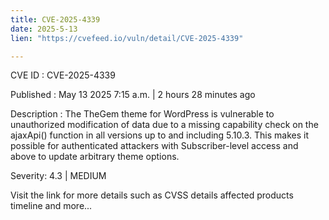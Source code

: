 ```yaml
---
title: CVE-2025-4339
date: 2025-5-13
lien: "https://cvefeed.io/vuln/detail/CVE-2025-4339"

---
```


CVE ID : CVE-2025-4339

Published :  May 13
2025
7:15 a.m. | 2 hours
28 minutes ago

Description : The TheGem theme for WordPress is vulnerable to unauthorized modification of data due to a missing capability check on the ajaxApi() function in all versions up to
and including
5.10.3. This makes it possible for authenticated attackers
with Subscriber-level access and above
to update arbitrary theme options.

Severity: 4.3 | MEDIUM

Visit the link for more details
such as CVSS details
affected products
timeline
and more...
